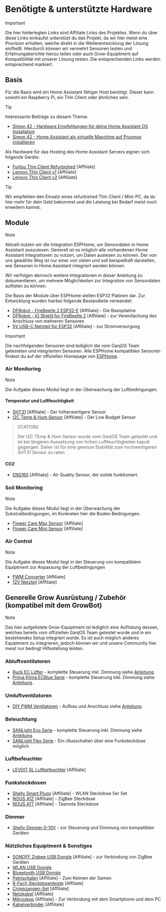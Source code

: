 # Benötigte & unterstützte Hardware

>[!IMPORTANT]
>
>Die hier hinterlegten Links sind Affiliate Links des Projektes. Wenn du über diese Links einkaufst unterstüzt du das Projekt, da wir hier meist eine Provision erhalten, welche direkt in die Weiterentwicklung der Lösung einfließt. Hierdurch können wir vermehrt Sensoren testen und Erfahrungsberichte hierzu teilen oder auch Grow-Equiptment auf Kompatibilität mit unserer Lösung testen. Die entsprechenden Links werden entsprechend markiert. 

## Basis
Für die Basis wird ein Home Assistant fähiger Host benötigt. Dieser kann sowohl ein Raspberry Pi, ein Thin Client oder ähnliches sein. 

>[!TIP]
>
>Interessante Beiträge zu diesem Thema:
>* [Simon 42 - Hardware Empfehlungen für deine Home Assistant OS Installation](https://www.simon42.com/home-assistant-hardware/)
>* [Simon 42 - Home Assistant als virtuelle Maschine auf Proxmox installieren](https://www.simon42.com/home-assistant-proxmox/)


Als Hardware für das Hosting des Home Assistant Servers eignen sich folgende Geräte:

* [Fujitsu Thin Client Refurbished](https://amzn.to/4aRsIdT) [Affiliate]
* [Lenovo Thin Client v1](https://amzn.to/3VuXxQ7) [Affiliate]
* [Lenovo Thin Client v2](https://amzn.to/3KsXgrs) [Affiliate]

>[!TIP]
>
>Wir empfehlen den Einsatz eines refurbished Thin Client / Mini-PC, da du hier mehr für dein Geld bekommst und die Leistung bei Bedarf meist noch erweitern kannst. 


## Module

>[!NOTE]
>
> Aktuell nutzen wir die Integration ESPHome, um Sensordaten in Home Assistant auszulesen. Generell ist es möglich alle vorhandenen Home Assistant Integrationen zu nutzen, um Daten auslesen zu können. Der von uns gewählte Weg ist nur einer von vielen und soll beispielhaft darstellen, wie Sensoren in Home Assistant integriert werden können. 
>
> Wir verfolgen dennoch weitere Integrationen in dieser Anleitung zu dokumentieren, um mehrere Möglichkeiten zur Integration von Sensordaten auflisten zu können. 


Die Basis der Module über ESPHome stellen ESP32 Platinen dar. Zur Entwicklung wurden hierbei folgende Bestandteile verwendet:

* [DFRobot - FireBeetle 2 ESP32-E](https://www.dfrobot.com/product-2231.html?tracking=WjyQJqF2zJKV41fDEVNqlL8iIoSaXJXcs510uBhCzQJ0RftedpYAlvGH8TibE7eY) [Affiliate] - Die Basisplatine
* [DFRobot - IO Shield for FireBeetle 2](https://www.dfrobot.com/product-2395.html?tracking=WjyQJqF2zJKV41fDEVNqlL8iIoSaXJXcs510uBhCzQJ0RftedpYAlvGH8TibE7eY) [Affiliate] - zur Vereinfachung des Anschluss von mehreren Sensoren
* [5V USB-C Netzteil für ESP32](https://amzn.to/4bTv2BX) [Affiliate] - zur Stromversorgung

>[!IMPORTANT]
>
> Die nachfolgenden Sensoren sind lediglich die vom GanjOS Team getesteten und integrierten Sensoren. Alle ESPHome kompatiblen Sensoren findest du auf der offiziellen Homepage von [ESPHome](https://esphome.io/).

### Air Monitoring

>[!NOTE]
>
> Die Aufgabe dieses Modul liegt in der Überwachung der Luftbedingungen.

#### Temperatur und Luftfeuchtigkeit

* [SHT31](https://www.dfrobot.com/product-2160.html?tracking=WjyQJqF2zJKV41fDEVNqlL8iIoSaXJXcs510uBhCzQJ0RftedpYAlvGH8TibE7eY) [Affiliate] - Der höherwertigere Sensor
* [I2C Temp & Hum Sensor](https://www.dfrobot.com/product-2600.html?tracking=WjyQJqF2zJKV41fDEVNqlL8iIoSaXJXcs510uBhCzQJ0RftedpYAlvGH8TibE7eY) [Affiliate] - Der Low Budget Sensor

>[!CATION]
>
> Der I2C TEmp & Hum Sensor wurde vom GanjOS Team getestet und ist bei längeren Aussetzung von hohen Luftfeuchtigkeiten kaputt gegangen. Daher ist für eine gewisse Stabilität zum hochwertigeren SHT31 Sensor zu raten. 

#### CO2

* [ENS160](https://www.dfrobot.com/product-2623.html?tracking=WjyQJqF2zJKV41fDEVNqlL8iIoSaXJXcs510uBhCzQJ0RftedpYAlvGH8TibE7eY) [Affiliate] - Air Quality Sensor, der solide funktioniert.

### Soil Monitoring
>[!NOTE]
>
> Die Aufgabe dieses Modul liegt in der Überwachung der Substratbedingungen, im Konkreten hier die Boden-Bedingungen.

* [Flower Care Max Sensor](https://www.techpunt.nl/de/xiaomi-hhcc-mi-flower-care-plant-sensor-max.html) [Affiliate]
* [Flower Care Mini Sensor](https://amzn.to/4d90FZi) [Affiliate]

### Air Control 
>[!NOTE]
>
> Die Aufgabe dieses Modul liegt in der Steuerung von kompatiblem Equiptment zur Anpassung der Luftbedingungen

* [PWM Converter](https://amzn.to/4fwRR0Z) [Affiliate]
* [12V Netzteil](https://amzn.to/3WTSvy8) [Affiliate]


## Generelle Grow Ausrüstung / Zubehör (kompatibel mit dem GrowBot)

>[!NOTE]
>
>Das hier aufgelistete Grow-Equiptment ist lediglich eine Auflistung dessen, welches bereits vom offiziellen GanjOS Team getestet wurde und in ein bestehendes Setup integriert wurde. Es ist auch möglich anderes Equiptment zu integrieren, jedoch können wir und unsere Community hier meist nur bedingt Hilfestellung leisten.

### Abluftventilatoren

* [Ruck EC Lüfter]()  - komplette Steuerung inkl. Dimmung siehe [Anleitung](./Guides/RuckEC.md).
* [Prima Klima ECBlue Serie]() - komplette Steuerung inkl. Dimmung siehe [Anleitung](./Guides/PKECBlue.md).

### Umluftventilatoren

* [DIY PWM Ventilatoren]() - Aufbau und Anschluss siehe [Anleitung](./Guides/PWMVentilation.md).

### Beleuchtung

* [SANLight Evo Serie]() - komplette Steuerung inkl. Dimmung siehe [Anleitung](./Guides/SANLightEvo.md).
* [SANLight Flex Serie]() - Ein-/Ausschalten über eine Funksteckdose möglich

### Luftbefeuchter

* [LEVOIT 6L Luftbefeuchter](https://amzn.to/3WyrkI8) [Affiliate]

### Funksteckdosen

* [Shelly Smart Plugs](https://amzn.to/3WRTe3u) [Affiliate] - WLAN Steckdose 5er Set
* [NOUS A1Z](https://amzn.to/4azvhRF) [Affiliate] - ZigBee Steckdose
* [NOUS A1T](https://amzn.to/4aBp3kl) [Affiliate] - Tasmota Steckdose

### Dimmer

* [Shelly Dimmer 0-10V](https://amzn.to/46Ivv8U) - zur Steuerung und Dimmung von kompatiblen Geräten

### Nützliches Equiptment & Sonstiges

* [SONOFF Zigbee USB Dongle](https://amzn.to/4dXsq7Q) [Affiliate] - zur Verbindung von ZigBee Geräten
* [WLAN USB Dongle]()
* [Blueetooth USB Dongle]()
* [Petrischalen](https://amzn.to/3LSmwYS) [Affiliate] - Zum Keimen der Samen
* [8-Fach Steckdosenleiste](https://amzn.to/3YBD9zI) [Affiliate]
* [Crimpzangen-Set](https://amzn.to/3LWoBmO) [Affiliate]
* [Netzkabel](https://amzn.to/4duyV16) [Affiliate]
* [Mikroskop](https://amzn.to/3yvMO0a) [Affiliate] - Zur Verbindung mit dem Smartphone und dem PC
* [Kabelverbinder](https://amzn.to/4fxSA20) [Affiliate]